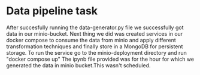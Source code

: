 # Data pipeline task
After succesfully running the data-generator.py file we successfully got data in our minio-bucket.
Next thing we did was created services in our docker compose to consume the data from minio and apply different transformation techniques and finally store in a MongoDB for persistent storage.
To run the service go to the minio-deployment directory and run "docker compose up"
The ipynb file provided was for the hour for which we generated the data in minio bucket.This wasn't scheduled.
